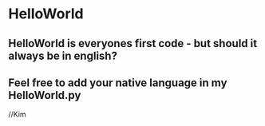 # HelloWorld
## HelloWorld is everyones first code - but should it always be in english?

## Feel free to add your native language in my HelloWorld.py

//Kim